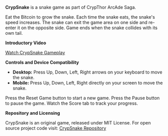 **CrypSnake** is a snake game as part of CrypThor ArcAde Saga.

Eat the Bitcoin to grow the snake. Each time the snake eats, the snake's speed increases. The snake can exit the game area on one side and re-enter it on the opposite side. Game ends when the snake collides with its own tail.

**Introductory Video**

[Watch CrypSnake Gameplay](https://youtube.com/shorts/5wWL59gpAuM?si=ljpWFRQFLmXPGY6F)

**Controls and Device Compatibility**
- **Desktop:** Press Up, Down, Left, Right arrows on your keyboard to move the snake.
- **Mobile:** Press Up, Down, Left, Right directly on your screen to move the snake.

Press the Reset Game button to start a new game. Press the Pause button to pause the game. Watch the Score tab to track your progress.

**Repository and Licensing**

CrypSnake is an original game, released under MIT License. For open source project code visit: [CrypSnake Repository](https://github.com/CrypTh0r/CrypSnake)